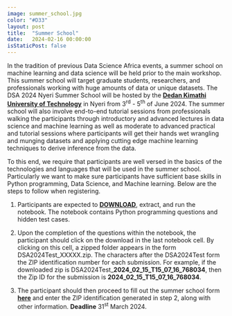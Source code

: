 ```yaml
---
image: summer_school.jpg
color: "#D33"
layout: post
title:  "Summer School"
date:   2024-02-16 00:00:00
isStaticPost: false
---
```

In the tradition of previous Data Science Africa events, a summer school on machine learning and data science will be held prior to the main workshop. This summer school will target graduate students, researchers, and professionals working with huge amounts of data or unique datasets. 
The DSA 2024 Nyeri Summer School will be hosted by the <b><a target="_blank" href="https://www.dkut.ac.ke/">Dedan Kimathi University of Technology</a></b> in Nyeri from 3<sup>rd</sup> - 5<sup>th</sup> of June 2024. The summer school will also involve end-to-end tutorial sessions from professionals walking the participants through introductory and advanced lectures in data science and machine learning as well as moderate to advanced practical and tutorial sessions where participants will get their hands wet wrangling and munging datasets and applying cutting edge machine learning techniques to derive inference from the data.


To this end, we require that participants are well versed in the basics of the technologies and languages that will be used in the summer school. Particularly we want to make sure participants have sufficient base skills in Python programming, Data Science, and Machine learning. Below are the steps to follow when registering.


1. Participants are expected to <b><a target="_blank" href="{{site.baseurl}}/assets/DSA2024Test.zip">DOWNLOAD</a></b>, extract, and run the notebook. The notebook contains Python programming questions and hidden test cases.

2. Upon the completion of the questions within the notebook, the participant should click on the download in the last notebook cell. By clicking on this cell, a zipped folder appears in the form DSA2024Test_XXXXX.zip. The characters after the DSA2024Test form the ZIP identification number for each submission. For example, if the downloaded zip is DSA2024Test_<b>2024_02_15_T15_07_16_768034</b>, then the Zip ID for the submission is <b>2024_02_15_T15_07_16_768034</b>.

3. The participant should then proceed to fill out the summer school form <b><a target="_blank" href="https://forms.gle/beYzXaEKwQ1qCvkx8">here</a></b> and enter the ZIP identification generated in step 2, along with other information. <b>Deadline</b> 31<sup>st</sup> March 2024.

<!--
<ol>
    <li>Participants are expected to download, extract, and run the notebook. The notebook contains Python programming questions and hidden test cases.</li>
    <li>Upon the completion of the questions within the notebook, the participant should click on the download in the last notebook cell. By clicking on this cell, a zipped folder appears in the form DSA2024Test_XXXXX.zip. The characters after the DSA2024Test form the ZIP identification number for each submission. For example, if the downloaded zip is DSA2024Test_2024_02_15_T15_07_16_768034, then the Zip ID for the submission is 2024_02_15_T15_07_16_768034.</li>
    <li>The participant should then proceed to fill out the summer school form and enter the ZIP identification generated in step 2, along with other information.</li>
</ol>
-->


<!--
You are required to <b><a target="_blank" href="https://bit.ly/dsa2023notebook">DOWNLOAD</a></b> the corresponding notebook complete the notebook and then fill out the registration form below that requires you to upload the ZIP file of the completed notebook. Register by submitting your Notebooks <b><a target="_blank" href="https://forms.gle/oSEkziGcsBJ3FZm6A">here</a></b>
-->



<!--For more info, contact us at [dsakampala2020@gmail.com](mailto:dsakampala2020@gmail.com)-->
